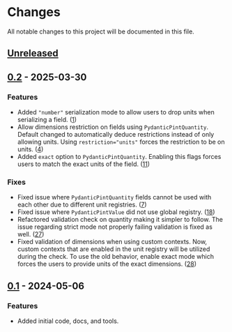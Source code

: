 # Changes

All notable changes to this project will be documented in this file.

## [Unreleased](https://github.com/tylerh111/pydantic-pint/compare/0.0...main)

<!-- release notes -->

## [0.2](https://github.com/tylerh111/pydantic-pint/releases/tag/0.2) - 2025-03-30

### Features

- Added `"number"` serialization mode to allow users to drop units when serializing a field. ([1](https://github.com/tylerh111/pydantic-pint/issues/1))
- Allow dimensions restriction on fields using `PydanticPintQuantity`.
  Default changed to automatically deduce restrictions instead of only allowing units.
  Using `restriction="units"` forces the restriction to be on units. ([4](https://github.com/tylerh111/pydantic-pint/issues/4))
- Added `exact` option to `PydanticPintQuantity`.
  Enabling this flags forces users to match the exact units of the field. ([11](https://github.com/tylerh111/pydantic-pint/issues/11))

### Fixes

- Fixed issue where `PydanticPintQuantity` fields cannot be used with each other due to different unit registries. ([7](https://github.com/tylerh111/pydantic-pint/issues/7))
- Fixed issue where `PydanticPintValue` did not use global registry. ([18](https://github.com/tylerh111/pydantic-pint/issues/18))
- Refactored validation check on quantity making it simpler to follow.
  The issue regarding strict mode not properly failing validation is fixed as well. ([27](https://github.com/tylerh111/pydantic-pint/issues/27))
- Fixed validation of dimensions when using custom contexts.
  Now, custom contexts that are enabled in the unit registry will be utilized during the check.
  To use the old behavior, enable exact mode which forces the users to provide units of the exact dimensions. ([28](https://github.com/tylerh111/pydantic-pint/issues/28))


## [0.1](https://github.com/tylerh111/pydantic-pint/releases/tag/0.1) - 2024-05-06


### Features

- Added initial code, docs, and tools.
